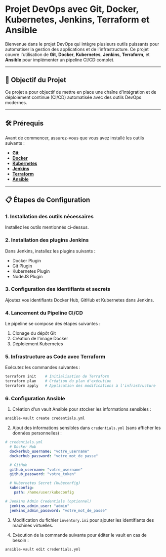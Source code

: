 # Projet DevOps avec Git, Docker, Kubernetes, Jenkins, Terraform et Ansible

Bienvenue dans le projet DevOps qui intègre plusieurs outils puissants pour automatiser la gestion des applications et de l'infrastructure. Ce projet couvre l'utilisation de **Git**, **Docker**, **Kubernetes**, **Jenkins**, **Terraform**, et **Ansible** pour implémenter un pipeline CI/CD complet.

---

## 🚀 Objectif du Projet

Ce projet a pour objectif de mettre en place une chaîne d'intégration et de déploiement continue (CI/CD) automatisée avec des outils DevOps modernes.

---

## 🛠️ Prérequis

Avant de commencer, assurez-vous que vous avez installé les outils suivants :

- **[Git](https://git-scm.com/)**
- **[Docker](https://www.docker.com/)**
- **[Kubernetes](https://kubernetes.io/)**
- **[Jenkins](https://www.jenkins.io/)**
- **[Terraform](https://www.terraform.io/)**
- **[Ansible](https://www.ansible.com/)**

---

## 📋 Étapes de Configuration

### 1. **Installation des outils nécessaires**

Installez les outils mentionnés ci-dessus.

### 2. **Installation des plugins Jenkins**

Dans Jenkins, installez les plugins suivants :

- Docker Plugin
- Git Plugin
- Kubernetes Plugin
- NodeJS Plugin

### 3. **Configuration des identifiants et secrets**

Ajoutez vos identifiants Docker Hub, GitHub et Kubernetes dans Jenkins.

### 4. **Lancement du Pipeline CI/CD**

Le pipeline se compose des étapes suivantes :

1. Clonage du dépôt Git
2. Création de l'image Docker
3. Déploiement Kubernetes

### 5. **Infrastructure as Code avec Terraform**

Exécutez les commandes suivantes :

```bash
terraform init    # Initialisation de Terraform
terraform plan    # Création du plan d'exécution
terraform apply   # Application des modifications à l'infrastructure
```

### 6. **Configuration Ansible**

1. Création d'un vault Ansible pour stocker les informations sensibles :

```bash
ansible-vault create credentials.yml
```

2. Ajout des informations sensibles dans `credentials.yml` (sans afficher les données personnelles) :

```yaml
# credentials.yml
  # Docker Hub
  dockerhub_username: "votre_username"
  dockerhub_password: "votre_mot_de_passe"

  # GitHub
  github_username: "votre_username"
  github_password: "votre_token"

  # Kubernetes Secret (kubeconfig)
  kubeconfig:
    path: /home/user/kubeconfig

# Jenkins Admin Credentials (optionnel)
  jenkins_admin_user: "admin"
  jenkins_admin_password: "votre_mot_de_passe"
```

3. Modification du fichier `inventory.ini` pour ajouter les identifiants des machines virtuelles.

4. Exécution de la commande suivante pour éditer le vault en cas de besoin :

```bash
ansible-vault edit credentials.yml
```

